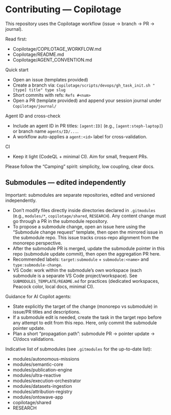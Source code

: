 # Contributing — Copilotage

This repository uses the Copilotage workflow (issue → branch → PR → journal).

Read first:
- Copilotage/COPILOTAGE_WORKFLOW.md
- Copilotage/README.md
- Copilotage/AGENT_CONVENTION.md

Quick start
- Open an issue (templates provided)
- Create a branch via: `Copilotage/scripts/devops/gh_task_init.sh "[type] title" type slug`
- Short commits with refs: `Refs #<num>`
- Open a PR (template provided) and append your session journal under `Copilotage/journal/`

Agent ID and cross-check
- Include an agent ID in PR titles: `[agent:ID]` (e.g., `[agent:steph-laptop]`) or branch name `agents/ID/...`.
- A workflow auto-applies a `agent:<id>` label for cross-validation.

CI
- Keep it light (CodeQL + minimal CI). Aim for small, frequent PRs.

Please follow the “Camping” spirit: simplicity, low coupling, clear docs.

## Submodules — edited independently

Important: submodules are separate repositories, edited and versioned independently.

- Don’t modify files directly inside directories declared in `.gitmodules` (e.g., `modules/*`, `copilotage/shared`, `RESEARCH`). Any content change must go through a PR in the submodule repository.
- To propose a submodule change, open an issue here using the “Submodule change request” template, then open the mirrored issue in the submodule repo. This issue tracks cross-repo alignment from the monorepo perspective.
- After the submodule PR is merged, update the submodule pointer in this repo (submodule update commit), then open the aggregation PR here.
- Recommended labels: `target:submodule` + `submodule:<name>` and `type:submodule-change`.
- VS Code: work within the submodule’s own workspace (each submodule is a separate VS Code project/workspace). See `SUBMODULES_TEMPLATE/README.md` for practices (dedicated workspaces, Peacock color, local docs, minimal CI).

Guidance for AI Copilot agents:
- State explicitly the target of the change (monorepo vs submodule) in issue/PR titles and descriptions.
- If a submodule edit is needed, create the task in the target repo before any attempt to edit from this repo. Here, only commit the submodule pointer update.
- Plan a short “propagation path”: submodule PR → pointer update → CI/docs validations.

Indicative list of submodules (see `.gitmodules` for the up-to-date list):
- modules/autonomous-missions
- modules/semantic-core
- modules/publication-engine
- modules/ultra-reactive
- modules/execution-orchestrator
- modules/datasets-ingestion
- modules/attribution-registry
- modules/ontowave-app
- copilotage/shared
- RESEARCH

